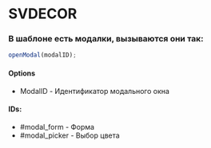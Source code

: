 # SVDECOR

### В шаблоне есть модалки, вызываются они так:

```javascript
openModal(modalID);
```

#### Options

- ModalID - Идентификатор модального окна

#### IDs:

- #modal_form - Форма
- #modal_picker - Выбор цвета